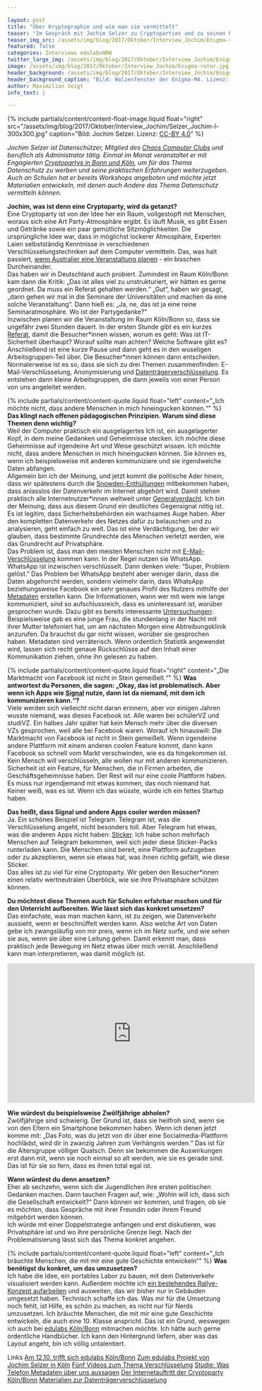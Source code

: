 ```yaml
---

layout: post
title: "Über Kryptographie und wie man sie vermittelt"
teaser: "Im Gespräch mit Jochim Selzer zu Cryptoparties und zu seinen Pläne mit edulabs Köln/Bonn"
teaser_img_src: /assets/img/blog/2017/Oktober/Interview_Jochim/Enigma-rotor.jpg
featured: false
categories: Interviews edulabsNRW
twitter_large_img: /assets/img/blog/2017/Oktober/Interview_Jochim/Enigma-rotor.jpg
image: /assets/img/blog/2017/Oktober/Interview_Jochim/Enigma-rotor.jpg
header_background: /assets/img/blog/2017/Oktober/Interview_Jochim/Enigma-rotor.jpg
header_background_caption: "Bild: Walzenfenster der Enigma-M4. Lizenz: <a href='https://creativecommons.org/share-your-work/public-domain/cc0/'>CC0</a>"
author: Maximilian Voigt
info_text: |

---
```

<!-- include floated image -->
{% include partials/content/content-float-image.liquid float="right"
src="/assets/img/blog/2017/Oktober/Interview_Jochim/Selzer_Jochim-l-300x300.jpg" caption="Bild: Jochim Selzer. Lizenz: <a href='https://creativecommons.org/licenses/by/4.0/'>CC-BY 4.0</a>" %}

*Jochim Selzer ist Datenschützer, Mitglied des [Chaos Computer Clubs](https://koeln.ccc.de/) und beruflich als Administrator tätig. Einmal im Monat veranstaltet er mit Engagierten [Cryptopartys in Bonn und Köln](https://www.cryptoparty.in/cryptopartykbn), um für das Thema Datenschutz zu werben und seine praktischen Erfahrungen weiterzugeben. Auch an Schulen hat er bereits Workshops angeboten und möchte jetzt Materialien entwickeln, mit denen auch Andere das Thema Datenschutz vermitteln können.*

**Jochim, was ist denn eine Cryptoparty, wird da getanzt?**<br>
Eine Cryptoparty ist von der Idee her ein Raum, vollgestopft mit Menschen, woraus sich eine Art Party-Atmosphäre ergibt. Es läuft Musik, es gibt Essen und Getränke sowie ein paar gemütliche Sitzmöglichkeiten. Die ursprüngliche Idee war, dass in möglichst lockerer Atmosphäre, Experten Laien selbstständig Kenntnisse in verschiedenen Verschlüsselungstechniken auf dem Computer vermitteln. Das, was halt passiert, [wenn Australier eine Veranstaltung planen](https://en.wikipedia.org/wiki/CryptoParty#History) - ein bisschen Durcheinander.<br>
Das haben wir in Deutschland auch probiert. Zumindest im Raum Köln/Bonn kam dann die Kritik: „Das ist alles viel zu unstrukturiert, wir hätten es gerne geordnet. Da muss ein Referat gehalten werden.“ „Gut“, haben wir gesagt, „dann gehen wir mal in die Seminare der Universitäten und machen da eine solche Veranstaltung“. Dann hieß es: „Ja, ne, das ist ja eine reine Seminaratmosphäre. Wo ist der Partygedanke?“<br>
Inzwischen planen wir die Veranstaltung im Raum Köln/Bonn so, dass sie ungefähr zwei Stunden dauert. In der ersten Stunde gibt es ein kurzes [Referat](https://www.cryptoparty.in/_media/cryptopartyshort.pdf), damit die Besucher\*innen wissen, worum es geht: Was ist IT-Sicherheit überhaupt? Worauf sollte man achten? Welche Software gibt es? 
Anschließend ist eine kurze Pause und dann geht es in den wuseligen Arbeitsgruppen-Teil über. Die Besucher\*innen können dann entscheiden. Normalerweise ist es so, dass sie sich zu drei Themen zusammenfinden: E-Mail-Verschlüsselung, Anonymisierung und [Datenträgerverschlüsselung](https://www.cryptoparty.in/_media/truecrypt.pdf). Es entstehen dann kleine Arbeitsgruppen, die dann jeweils von einer Person von uns angeleitet werden.

<!-- include quote -->
{% include partials/content/content-quote.liquid float="left" content="„Ich möchte nicht, dass andere Menschen in mich hineingucken können.“" %}
**Das klingt nach offenen pädagogischen Prinzipien. Warum sind diese Themen denn wichtig?**<br>
Weil der Computer praktisch ein ausgelagertes Ich ist, ein ausgelagerter Kopf, in dem meine Gedanken und Geheimnisse stecken. Ich möchte diese Geheimnisse auf irgendeine Art und Weise geschützt wissen. Ich möchte nicht, dass andere Menschen in mich hineingucken können. Sie können es, wenn ich beispielsweise mit anderen kommuniziere und sie irgendwelche Daten abfangen.<br>
Allgemein bin ich der Meinung, und jetzt kommt die politische Ader hinein, dass wir spätestens durch die [Snowden-Enthüllungen](http://www.zeit.de/digital/datenschutz/2013-10/hintergrund-nsa-skandal) mitbekommen haben, dass anlasslos der Datenverkehr im Internet abgehört wird. Damit stehen praktisch alle Internetnutzer\*innen weltweit unter [Generalverdacht](https://de.wikipedia.org/wiki/Generalverdacht#Rechtswissenschaft). Ich bin der Meinung, dass aus diesem Grund ein deutliches Gegensignal nötig ist. Es ist legitim, dass Sicherheitsbehörden ein wachsames Auge haben. Aber den kompletten Datenverkehr des Netzes dafür zu belauschen und zu analysieren, geht einfach zu weit. Das ist eine Verdächtigung, bei der wir glauben, dass bestimmte Grundrechte des Menschen verletzt werden, wie das Grundrecht auf Privatsphäre.<br> 
Das Problem ist, dass man den meisten Menschen nicht mit [E-Mail-Verschlüsselung](https://www.ak-vorrat.org/wiki/_media/files:mailverschluesselung.pdf) kommen kann. In der Regel nutzen sie WhatsApp. WhatsApp ist inzwischen verschlüsselt. Dann denken viele: “Super, Problem gelöst.” Das Problem bei WhatsApp besteht aber weniger darin, dass die Daten abgehorcht werden, sondern vielmehr darin, dass WhatsApp beziehungsweise Facebook ein sehr genaues Profil des Nutzers mithilfe der [Metadaten](https://www.boell.de/de/2014/07/22/was-sind-eigentlich-metadaten) erstellen kann. Die Informationen, wann wer mit wem wie lange kommuniziert, sind so aufschlussreich, dass es uninteressant ist, worüber gesprochen wurde. Dazu gibt es bereits interessante [Untersuchungen](http://news.stanford.edu/2016/05/16/stanford-computer-scientists-show-telephone-metadata-can-reveal-surprisingly-sensitive-personal-information/):<br> 
Beispielsweise gab es eine junge Frau, die stundenlang in der Nacht mit ihrer Mutter telefoniert hat, um am nächsten Morgen eine Abtreibungsklinik anzurufen. Da brauchst du gar nicht wissen, worüber sie gesprochen haben. 
Metadaten sind verräterisch. Wenn ordentlich Statistik angewendet wird, lassen sich recht genaue Rückschlüsse auf den Inhalt einer Kommunikation ziehen, ohne ihn gelesen zu haben.

<!-- include quote -->
{% include partials/content/content-quote.liquid float="right" content="„Die Marktmacht von Facebook ist nicht in Stein gemeißelt.“" %}
**Was antwortest du Personen, die sagen: „Okay, das ist problematisch. Aber wenn ich Apps wie [Signal](https://de.wikipedia.org/wiki/Signal_(Messenger)) nutze, dann ist da niemand, mit dem ich kommunizieren kann.“?**<br>
Viele werden sich vielleicht nicht daran erinnern, aber vor einigen Jahren wusste niemand, was dieses Facebook ist. Alle waren bei schülerVZ und studiVZ. Ein halbes Jahr später hat kein Mensch mehr über die diversen VZs gesprochen, weil alle bei Facebook waren. Worauf ich hinauswill: Die Marktmacht von Facebook ist nicht in Stein gemeißelt. Wenn irgendeine andere Plattform mit einem anderen coolen Feature kommt, dann kann Facebook so schnell vom Markt verschwinden, wie es da hingekommen ist. 
Kein Mensch will verschlüsseln, alle wollen nur mit anderen kommunizieren. Sicherheit ist ein Feature, für Menschen, die in Firmen arbeiten, die Geschäftsgeheimnisse haben. Der Rest will nur eine coole Plattform haben. Es muss nur irgendjemand mit etwas kommen, das noch niemand hat. Keiner weiß, was es ist. Wenn ich das wüsste, würde ich ein fettes Startup haben. 

**Das heißt, dass Signal und andere Apps cooler werden müssen?**<br>
Ja. Ein schönes Beispiel ist Telegram. Telegram ist, was die Verschlüsselung angeht, nicht besonders toll. Aber Telegram hat etwas, was die anderen Apps nicht haben: [Sticker](https://telegram.org/blog/stickers-revolution). 
Ich habe schon mehrfach Menschen auf Telegram bekommen, weil sich jeder diese Sticker-Packs runterladen kann. Die Menschen sind bereit, eine Plattform aufzugeben oder zu akzeptieren, wenn sie etwas hat, was ihnen richtig gefällt, wie diese Sticker.<br>
Das alles ist zu viel für eine Cryptoparty. Wir geben den Besucher\*innen einen relativ wertneutralen Überblick, wie sie ihre Privatsphäre schützen können.

**Du möchtest diese Themen auch für Schulen erfahrbar machen und für den Unterricht aufbereiten. Wie lässt sich das konkret umsetzen?**<br>
Das einfachste, was man machen kann, ist zu zeigen, wie Datenverkehr aussieht, wenn er beschnüffelt werden kann. Also welche Art von Daten gebe ich zwangsläufig von mir preis, wenn ich im Netz surfe, und wie sehen sie aus, wenn sie über eine Leitung gehen. Damit erkennt man, dass praktisch jede Bewegung im Netz etwas über mich verrät. Anschließend kann man interpretieren, was damit möglich ist.

<div class="video"><center><iframe width="560" height="315" src="https://www.youtube.com/embed/tW1-CmggG9s?rel=0&amp;showinfo=0" frameborder="0" allowfullscreen></iframe></center></div>

**Wie würdest du beispielsweise Zwölfjährige abholen?** <br>
Zwölfjährige sind schwierig. Der Grund ist, dass sie heilfroh sind, wenn sie von den Eltern ein Smartphone bekommen haben. Wenn ich denen jetzt komme mit: „Das Foto, was du jetzt von dir über eine Socialmedia-Plattform hochlädst, wird dir in zwanzig Jahren zum Verhängnis werden.“ Das ist für die Altersgruppe völliger Quatsch. Denn sie bekommen die Auswirkungen erst dann mit, wenn sie noch einmal so alt werden, wie sie es gerade sind. Das ist für sie so fern, dass es ihnen total egal ist.

**Wann würdest du denn ansetzen?**<br>
Eher ab sechzehn, wenn sich die Jugendlichen ihre ersten politischen Gedanken machen. Dann tauchen Fragen auf, wie: „Wohin will ich, dass sich die Gesellschaft entwickelt?“ Dann können wir kommen, und fragen, ob sie es möchten, dass Gespräche mit ihrer Freundin oder ihrem Freund mitgehört werden können.<br> 
Ich würde mit einer Doppelstrategie anfangen und erst diskutieren, was Privatsphäre ist und wo ihre persönliche Grenze liegt. Nach der Problematisierung lässt sich das Thema konkret angehen.

<!-- include quote -->
{% include partials/content/content-quote.liquid float="left" content="„Ich bräuchte Menschen, die mit mir eine gute Geschichte entwickeln“" %}
**Was benötigst du konkret, um das umzusetzen?**<br>
Ich habe die Idee, ein portables Labor zu bauen, mit dem Datenverkehr visualisiert werden kann. Außerdem möchte ich [ein bestehendes Rallye-Konzept aufarbeiten](/projects/crypto-roomescape-und-stadtrallye/) und ausweiten, das wir bisher nur in Gebäuden umgesetzt haben. Technisch schaffe ich das. Was mir für die Umsetzung noch fehlt, ist Hilfe, es schön zu machen, es nicht nur für Nerds umzusetzen. Ich bräuchte Menschen, die mit mir eine gute Geschichte entwickeln, die auch eine 10. Klasse anspricht. Das ist ein Grund, weswegen ich auch bei [edulabs Köln/Bonn](https://edulabs.de/labs/edulabsk-bn) mitmachen möchte. Ich hätte auch gerne ordentliche Handbücher. Ich kann den Hintergrund liefern, aber was das Layout angeht, bin ich völlig untalentiert. 

<p class="link-list">
<span class="link-list-headline">Links</span>
<a class="external-link" href="https://www.meetup.com/edulabsK/events/243778929/" target="_blank">Am 12.10. trifft sich edulabs Köln/Bonn</a>
<a class="external-link" href="/projects/crypto-roomescape-und-stadtrallye/" target="_blank">Zum edulabs Projekt von Jochim Selzer in Köln</a>
<a class="external-link" href="http://www.alexanderlehmann.net/Verschluesselung/" target="_blank">Fünf Videos zum Thema Verschlüsselung</a>
<a class="external-link" href="http://news.stanford.edu/2016/05/16/stanford-computer-scientists-show-telephone-metadata-can-reveal-surprisingly-sensitive-personal-information/" target="_blank">Studie: Was Telefon Metadaten über uns aussagen</a>
<a class="external-link" href="https://www.cryptoparty.in/cryptopartykbn" target="_blank">Der Internetauftritt der Cryptoparty Köln/Bonn</a>
<a class="external-link" href="https://www.cryptoparty.in/_media/truecrypt.pdf" target="_blank">Materialien zur Datenträgerverschlüsselung</a>
</p>